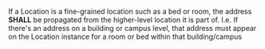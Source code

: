 <!--- Text entered into this file will appear at the top of the profiles page before the Formal Views of the profile content. -->

<a name="FHIR-51045"> </a>
<p class="new-content">
If a Location is a fine-grained location such as a bed or room, the address <b>SHALL</b> be propagated from the higher-level location it is part of.  I.e. If there's an address on a building or campus level, that address must appear on the Location instance for a room or bed within that building/campus
</p>